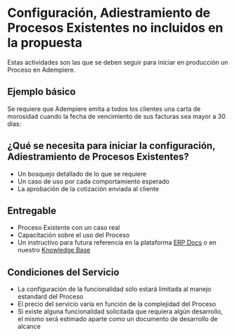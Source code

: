 # Configuración, Adiestramiento de Procesos Existentes no incluidos en la propuesta
Estas actividades son las que se deben seguir para iniciar en producción un Proceso en Adempiere.

## Ejemplo básico
Se requiere que Adempiere emita a todos los clientes una carta de morosidad cuando la fecha de vencimiento de sus facturas sea mayor a 30 días:

## ¿Qué se necesita para iniciar la configuración, Adiestramiento de Procesos Existentes?
- Un bosquejo detallado de lo que se requiere
- Un caso de uso por cada comportamiento esperado
- La aprobación de la cotización enviada al cliente

## Entregable
- Proceso Existente con un caso real
- Capacitación sobre el uso del Proceso
- Un instructivo para futura referencia en la plataforma [ERP Docs](https://docs.erpya.com/) o en nuestro [Knowledge Base](https://stackoverflow.com/c/erpya-customers/questions)

## Condiciones del Servicio
- La configuración de la funcionalidad sólo estará limitada al manejo estandard del Proceso
- El precio del servicio varía en función de la complejidad del Proceso
- Si existe alguna funcionalidad solicitada que requiera algún desarrollo, el mismo será estimado aparte como un documento de desarrollo de alcance
